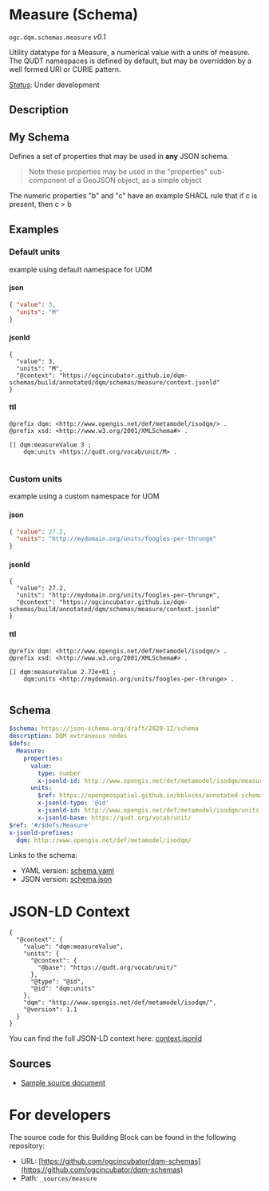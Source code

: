 
# Measure (Schema)

`ogc.dqm.schemas.measure` *v0.1*

Utility datatype for a Measure, a numerical value with a units of measure. The QUDT namespaces is defined by default, but may be overridden by a well formed URI or CURIE pattern.

[*Status*](http://www.opengis.net/def/status): Under development

## Description

## My Schema

Defines a set of properties that may be used in **any** JSON schema.

> Note these properties may be used in the "properties" sub-component of a GeoJSON object, as a simple object

The numeric properties "b" and "c" have an example SHACL rule that if c is present, then c > b
## Examples

### Default units
example using default namespace for UOM
#### json
```json
{ "value": 3,
  "units": "M"
}
```

#### jsonld
```jsonld
{
  "value": 3,
  "units": "M",
  "@context": "https://ogcincubator.github.io/dqm-schemas/build/annotated/dqm/schemas/measure/context.jsonld"
}
```

#### ttl
```ttl
@prefix dqm: <http://www.opengis.net/def/metamodel/isodqm/> .
@prefix xsd: <http://www.w3.org/2001/XMLSchema#> .

[] dqm:measureValue 3 ;
    dqm:units <https://qudt.org/vocab/unit/M> .


```


### Custom units
example using a custom namespace for UOM
#### json
```json
{ "value": 27.2,
  "units": "http://mydomain.org/units/foogles-per-thrunge"
}
```

#### jsonld
```jsonld
{
  "value": 27.2,
  "units": "http://mydomain.org/units/foogles-per-thrunge",
  "@context": "https://ogcincubator.github.io/dqm-schemas/build/annotated/dqm/schemas/measure/context.jsonld"
}
```

#### ttl
```ttl
@prefix dqm: <http://www.opengis.net/def/metamodel/isodqm/> .
@prefix xsd: <http://www.w3.org/2001/XMLSchema#> .

[] dqm:measureValue 2.72e+01 ;
    dqm:units <http://mydomain.org/units/foogles-per-thrunge> .


```

## Schema

```yaml
$schema: https://json-schema.org/draft/2020-12/schema
description: DQM extraneous nodes
$defs:
  Measure:
    properties:
      value:
        type: number
        x-jsonld-id: http://www.opengis.net/def/metamodel/isodqm/measureValue
      units:
        $ref: https://opengeospatial.github.io/bblocks/annotated-schemas/ogc-utils/iri-or-curie/schema.yaml
        x-jsonld-type: '@id'
        x-jsonld-id: http://www.opengis.net/def/metamodel/isodqm/units
        x-jsonld-base: https://qudt.org/vocab/unit/
$ref: '#/$defs/Measure'
x-jsonld-prefixes:
  dqm: http://www.opengis.net/def/metamodel/isodqm/

```

Links to the schema:

* YAML version: [schema.yaml](https://ogcincubator.github.io/dqm-schemas/build/annotated/dqm/schemas/measure/schema.json)
* JSON version: [schema.json](https://ogcincubator.github.io/dqm-schemas/build/annotated/dqm/schemas/measure/schema.yaml)


# JSON-LD Context

```jsonld
{
  "@context": {
    "value": "dqm:measureValue",
    "units": {
      "@context": {
        "@base": "https://qudt.org/vocab/unit/"
      },
      "@type": "@id",
      "@id": "dqm:units"
    },
    "dqm": "http://www.opengis.net/def/metamodel/isodqm/",
    "@version": 1.1
  }
}
```

You can find the full JSON-LD context here:
[context.jsonld](https://ogcincubator.github.io/dqm-schemas/build/annotated/dqm/schemas/measure/context.jsonld)

## Sources

* [Sample source document](https://example.com/sources/1)

# For developers

The source code for this Building Block can be found in the following repository:

* URL: [https://github.com/ogcincubator/dqm-schemas](https://github.com/ogcincubator/dqm-schemas)
* Path: `_sources/measure`

